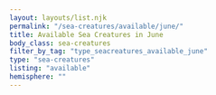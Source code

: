 ```yaml
---
layout: layouts/list.njk
permalink: "/sea-creatures/available/june/"
title: Available Sea Creatures in June
body_class: sea-creatures
filter_by_tag: "type_seacreatures_available_june"
type: "sea-creatures"
listing: "available"
hemisphere: ""
---
```

